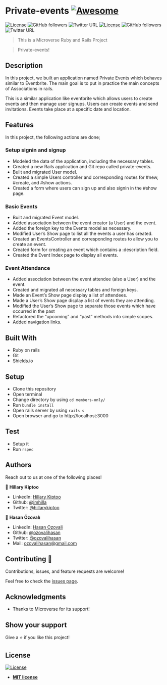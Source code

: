 # Private-events [![Awesome](https://cdn.rawgit.com/sindresorhus/awesome/d7305f38d29fed78fa85652e3a63e154dd8e8829/media/badge.svg)](https://github.com/ozovalihasan/private_events)

[![License](https://img.shields.io/badge/License-MIT-green.svg)]()
![GitHub followers](https://img.shields.io/github/followers/imhilla?label=imhilla&style=social)
![Twitter URL](https://img.shields.io/twitter/follow/hillarykiptoo_?label=Follow&style=social) [![License](https://img.shields.io/badge/License-MIT-green.svg)]()
![GitHub followers](https://img.shields.io/github/followers/ozovalihasan?label=ozovalihasan&style=social)
![Twitter URL](https://img.shields.io/twitter/follow/ozovalihasan?label=Follow&style=social)

> This is a Microverse Ruby and Rails Project

> Private-events!

## Description

In this project, we built an application named Private Events which behaves similar to Eventbrite. The main goal is to put in practice the main concepts of Associations in rails.

This is a similar application like eventbrite which allows users to create events and then manage user signups. Users can create events and send invitations. Events take place at a specific date and location.

## Features

In this project, the following actions are done;

### Setup signin and signup

- Modeled the data of the application, including the necessary tables.
- Created a new Rails application and Git repo called private-events.
- Built and migrated User model.
- Created a simple Users controller and corresponding routes for #new, #create, and #show actions.
- Created a form where users can sign up and also signin in the #show page.

### Basic Events

- Built and migrated Event model.
- Added association between the event creator (a User) and the event.
- Added the foreign key to the Events model as necessary.
- Modified User’s Show page to list all the events a user has created.
- Created an EventsController and corresponding routes to allow you to create an event.
- Created form for creating an event which contains a :description field.
- Created the Event Index page to display all events.

### Event Attendance

- Added association between the event attendee (also a User) and the event.
- Created and migrated all necessary tables and foreign keys.
- Made an Event’s Show page display a list of attendees.
- Made a User’s Show page display a list of events they are attending.
- Modified the User’s Show page to separate those events which have occurred in the past
- Refactored the “upcoming” and “past” methods into simple scopes.
- Added navigation links.

## Built With

- Ruby on rails
- Git
- Shields.io

## Setup

- Clone this repository
- Open terminal
- Change directory by using `cd members-only/`
- Run `bundle install`
- Open rails server by using `rails s`
- Open browser and go to http://localhost:3000

## Test

- Setup it
- Run `rspec`

## Authors

Reach out to us at one of the following places!

👤 **Hillary Kiptoo**

- LinkedIn: [Hillary Kiptoo](https://www.linkedin.com/in/hillarykiptoo)
- Github: [@imhilla](https://github.com/imhilla)
- Twitter: [@hillarykiptoo](https://twitter.com/hillarykiptoo_)

👤 **Hasan Özovalı**

- LinkedIn: [Hasan Ozovali](https://www.linkedin.com/in/hasan-ozovali/)
- Github: [@ozovalihasan](https://github.com/ozovalihasan)
- Twitter: [@ozovalihasan](https://twitter.com/ozovalihasan)
- Mail: [ozovalihasan@gmail.com](ozovalihasan@gmail.com)

## Contributing 🤝

Contributions, issues, and feature requests are welcome!

Feel free to check the [issues page](./issues/).

## Acknowledgments

- Thanks to Microverse for its support!

## Show your support

Give a ⭐️ if you like this project!

## License

[![License](http://img.shields.io/:license-mit-blue.svg?style=flat-square)](http://badges.mit-license.org)

- **[MIT license](http://opensource.org/licenses/mit-license.php)**
